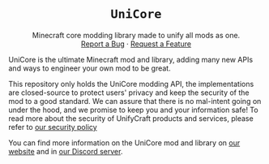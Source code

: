 <div align="center">

# `UniCore`
Minecraft core modding library made to unify all mods as one.\
[Report a Bug][bugreps]
·
[Request a Feature][featreqs]

</div>

UniCore is the ultimate Minecraft mod and library,
adding many new APIs and ways to engineer your own
mod to be great.

This repository only holds the UniCore modding API,
the implementations are closed-source to protect
users' privacy and keep the security of the mod to
a good standard. We can assure that there is no mal-intent
going on under the hood, and we promise to keep you and
your information safe! To read more about the security
of UnifyCraft products and services, please refer
to [our security policy](/https://github.com/UnifyCraft/.github/blob/main/SECURITY.md)

You can find more information on the UniCore mod and library
on [our website][website] and in [our Discord server][discord].

[bugreps]: https://github.com/UnifyCraft/UniCore/issues/new/
[featreqs]: https://github.com/UnifyCraft/UniCore/issues/new/
[website]: https://www.unifycraft.xyz/
[discord]: http://discord.unifycraft.xyz/

